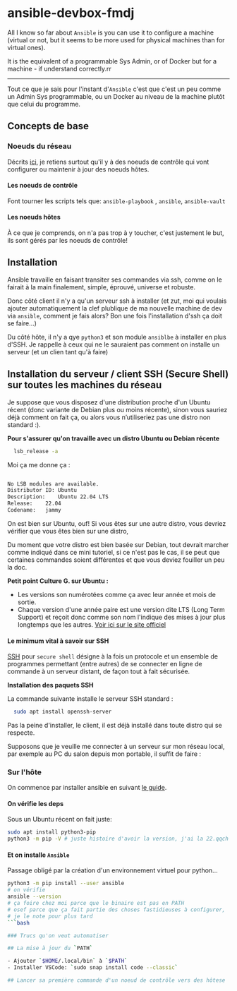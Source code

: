 # ansible-devbox-fmdj

All I know so far about `Ansible` is you can use it to configure a machine (virtual or not, but it seems to be more used for physical machines than for virtual ones).

It is the equivalent of a programmable Sys Admin, or of Docker but for a machine - if understand correctly.rr

-------

Tout ce que je sais pour l'instant d'`Ansible` c'est que c'est un peu comme un Admin Sys programmable, ou un Docker au niveau de la machine plutôt que
celui du programme.

## Concepts de base

### Noeuds du réseau

Décrits [ici](https://docs.ansible.com/ansible/latest/network/getting_started/basic_concepts.html), je retiens surtout qu'il y à des noeuds de contrôle qui vont configurer ou maintenir à jour des noeuds hôtes.

#### Les noeuds de contrôle

Font tourner les scripts tels que: `ansible-playbook` , `ansible`, `ansible-vault`

#### Les noeuds hôtes

À ce que je comprends, on n'a pas trop à y toucher, c'est justement le but, ils sont gérés par les noeuds de contrôle!

## Installation

Ansible travaille en faisant transiter ses commandes via ssh, comme on le fairait à la main finalement,
simple, éprouvé, universe et robuste.

Donc côté client il n'y a qu'un serveur ssh à installer (et zut, moi qui voulais ajouter automatiquement la clef plublique
de ma nouvelle machine de dev via `ansible`, comment je fais alors? Bon une fois l'installation d'ssh ça doit se faire...)

Du côté hôte, il n'y a qye `python3` et son module `ansiblbe` à installer en plus d'SSH.
Je rappelle à ceux qui ne le sauraient pas comment on installe un serveur (et un clien tant qu'à faire)

## Installation du  serveur / client SSH (Secure Shell) sur toutes les machines du réseau

Je suppose que vous disposez d'une distribution proche d'un Ubuntu récent (donc variante de Debian plus ou moins récente),
sinon vous sauriez déjà comment on fait ça, ou alors vous n’utiliseriez pas une distro non standard :).

**Pour s'assurer qu'on travaille avec un distro Ubuntu ou Debian récente**

```bash
  lsb_release -a
```

Moi ça me donne ça :

```txt

No LSB modules are available.
Distributor ID:	Ubuntu
Description:	Ubuntu 22.04 LTS
Release:	22.04
Codename:	jammy
```

On est bien sur Ubuntu, ouf! Si vous êtes sur une autre distro, vous devriez vérifier que vous êtes bien sur une distro,

Du moment que votre distro est bien basée sur Debian, tout devrait marcher
comme indiqué dans ce mini tutoriel, si ce n'est pas le cas,
il se peut que certaines commandes soient différentes et que vous deviez fouiller un peu la doc.


**Petit point Culture G. sur Ubuntu :**

- Les versions son numérotées comme ça avec leur année et mois de sortie.
- Chaque version d'une année paire est une version dite LTS (Long Term Support)
  et reçoit donc comme son nom l'indique des mises à jour plus longtemps que les autres.
  [Voir ici sur le site officiel](https://www.ubuntu.com/news/lts-release-notes/)

#### Le minimum vital à savoir sur SSH

[SSH](https://fr.wikipedia.org/wiki/Secure_Shell) pour `secure shell` désigne à la fois un protocole et
un ensemble de programmes permettant (entre autres) de se connecter
en ligne de commande à un serveur distant, de façon tout à fait sécurisée.

**Installation des paquets SSH**

La commande suivante installe le serveur SSH standard :

```bash
  sudo apt install openssh-server
```

Pas la peine d'installer, le client, il est déjà installé dans toute
distro qui se respecte.

Supposons que je veuille me connecter à un serveur sur mon réseau local,
par exemple au PC du salon depuis mon portable, il suffit de faire :



### Sur l'hôte

On commence par installer ansible en suivant [le guide](https://docs.ansible.com/ansible/latest/installation_guide/intro_installation.html#installation-guide).

#### On vérifie les deps

Sous un Ubuntu récent on fait juste:

```bash
sudo apt install python3-pip
python3 -m pip -V # juste histoire d'avoir la version, j'ai la 22.qqch et la doc a la 21.des.brouettes, on va dire que ça va aller
```

#### Et on installe `Ansible`

Passage obligé par la création d'un environnement virtuel pour python...
```bash
python3 -m pip install --user ansible
# on vérifie
ansible --version
# ça foire chez moi parce que le binaire est pas en PATH
# osef parce que ça fait partie des choses fastidieuses à configurer,
# je le note pour plus tard
```bash

### Trucs qu'on veut automatiser

## La mise à jour du `PATH`

- Ajouter `$HOME/.local/bin` à `$PATH`
- Installer VSCode: `sudo snap install code --classic`

## Lancer sa première commande d'un noeud de contrôle vers des hôtese